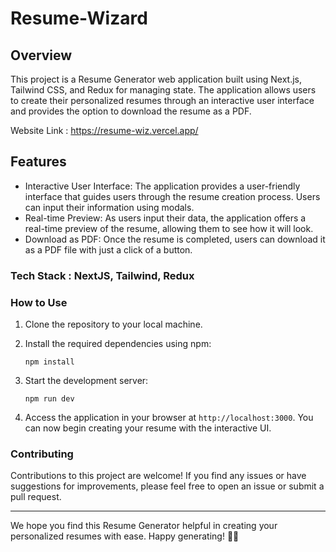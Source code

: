 # Resume-Wizard

## Overview

This project is a Resume Generator web application built using Next.js, Tailwind CSS, and Redux for managing state. The application allows users to create their personalized resumes through an interactive user interface and provides the option to download the resume as a PDF.

Website Link : https://resume-wiz.vercel.app/

## Features

- Interactive User Interface: The application provides a user-friendly interface that guides users through the resume creation process. Users can input their information using modals.
- Real-time Preview: As users input their data, the application offers a real-time preview of the resume, allowing them to see how it will look.
- Download as PDF: Once the resume is completed, users can download it as a PDF file with just a click of a button.

### Tech Stack : NextJS, Tailwind, Redux

### How to Use

1. Clone the repository to your local machine.
2. Install the required dependencies using npm:

   ```
   npm install
   ```
   
3. Start the development server:

   ```
   npm run dev
   ```

4. Access the application in your browser at `http://localhost:3000`. You can now begin creating your resume with the interactive UI.

### Contributing
Contributions to this project are welcome! If you find any issues or have suggestions for improvements, please feel free to open an issue or submit a pull request.

---

We hope you find this Resume Generator helpful in creating your personalized resumes with ease. Happy generating! 📄✨
